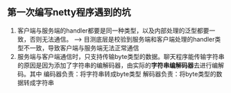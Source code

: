 ## 第一次编写netty程序遇到的坑

1. 客户端与服务端的handler都要是同一种类型，以及内部处理的泛型都要一致，否则无法通信。 --> 目测底层是校验到服务端和客户端处理的handler类型不一致，导致客户端与服务端无法正常通信
2. 服务端与客户端通信时，只支持传输byte类型的数据。聊天程序能传输字符串的原因是因为添加了字符串的编解码器，由实际的**字符串编解码器**去进行编解码。其中
   编码器负责：将字符串转成byte类型
   解码器负责：将byte类型的数据转成字符串
